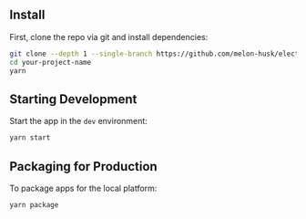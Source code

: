 

## Install

First, clone the repo via git and install dependencies:

```bash
git clone --depth 1 --single-branch https://github.com/melon-husk/electron-react-tailwind-jit-boilerplate your-project-name
cd your-project-name
yarn
```

## Starting Development

Start the app in the `dev` environment:

```bash
yarn start
```

## Packaging for Production

To package apps for the local platform:

```bash
yarn package
```


